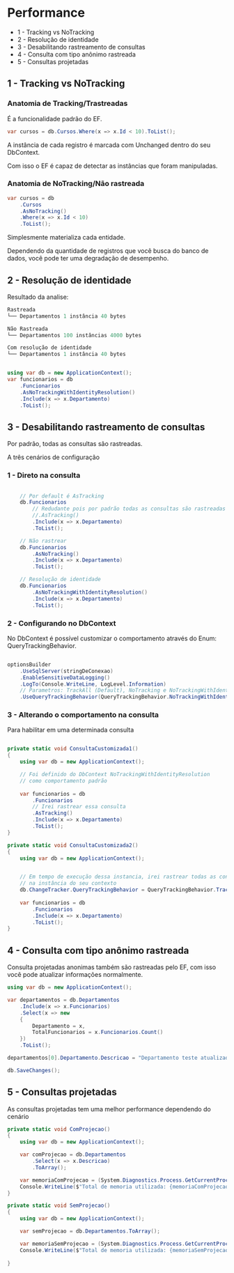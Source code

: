 # Performance

* 1 - Tracking vs NoTracking
* 2 - Resolução de identidade
* 3 - Desabilitando rastreamento de consultas
* 4 - Consulta com tipo anônimo rastreada
* 5 - Consultas projetadas

## 1 - Tracking vs NoTracking

### Anatomia de Tracking/Trastreadas

É a funcionalidade padrão do EF.

```c#
var cursos = db.Cursos.Where(x => x.Id < 10).ToList();
```

A instância de cada registro é marcada com Unchanged dentro do seu DbContext.

Com isso o EF é capaz de detectar as instâncias que foram manipuladas.

### Anatomia de NoTracking/Não rastreada


```c#
var cursos = db
    .Cursos
    .AsNoTracking()
    .Where(x => x.Id < 10)
    .ToList();
```

Simplesmente materializa cada entidade. 

Dependendo da quantidade de registros que você busca do banco de dados,
você pode ter uma degradação de desempenho.

## 2 - Resolução de identidade

Resultado da analise:

```C#
Rastreada
└── Departamentos 1 instância 40 bytes

Não Rastreada
└── Departamentos 100 instâncias 4000 bytes

Com resolução de identidade
└── Departamentos 1 instância 40 bytes
```

```c#

using var db = new ApplicationContext();
var funcionarios = db
    .Funcionarios
    .AsNoTrackingWithIdentityResolution()
    .Include(x => x.Departamento)
    .ToList();
```

## 3 - Desabilitando rastreamento de consultas

Por padrão, todas as consultas são rastreadas.

A três cenários de configuração

### 1 - Direto na consulta

```c#

    // Por default é AsTracking
    db.Funcionarios    
        // Redudante pois por padrão todas as consultas são rastreadas
        //.AsTracking()
        .Include(x => x.Departamento)
        .ToList();

    // Não rastrear
    db.Funcionarios    
        .AsNoTracking()
        .Include(x => x.Departamento)
        .ToList();

    // Resolução de identidade
    db.Funcionarios
        .AsNoTrackingWithIdentityResolution()    
        .Include(x => x.Departamento)
        .ToList();

```


### 2 - Configurando no DbContext

No DbContext é possível customizar o comportamento através do Enum: QueryTrackingBehavior.

```c#

optionsBuilder
    .UseSqlServer(stringDeConexao)
    .EnableSensitiveDataLogging()
    .LogTo(Console.WriteLine, LogLevel.Information)
    // Parametros: TrackAll (Default), NoTracking e NoTrackingWithIdentityResolution
    .UseQueryTrackingBehavior(QueryTrackingBehavior.NoTrackingWithIdentityResolution)
```


### 3 - Alterando o comportamento na consulta

Para habilitar em uma determinada consulta



```c#

private static void ConsultaCustomizada1()
{
    using var db = new ApplicationContext();

    // Foi definido do DbContext NoTrackingWithIdentityResolution
    // como comportamento padrão    
    
    var funcionarios = db
        .Funcionarios
        // Irei rastrear essa consulta
        .AsTracking()
        .Include(x => x.Departamento)
        .ToList();
}

private static void ConsultaCustomizada2()
{
    using var db = new ApplicationContext();


    // Em tempo de execução dessa instancia, irei rastrear todas as consultas,
    // na instância do seu contexto
    db.ChangeTracker.QueryTrackingBehavior = QueryTrackingBehavior.TrackAll;
    
    var funcionarios = db
        .Funcionarios
        .Include(x => x.Departamento)
        .ToList();
}
```

## 4 - Consulta com tipo anônimo rastreada

Consulta projetadas anonimas também são rastreadas pelo EF, com isso
você pode atualizar informações normalmente.

```c#
using var db = new ApplicationContext();

var departamentos = db.Departamentos
    .Include(x => x.Funcionarios)
    .Select(x => new
    {
        Departamento = x,
        TotalFuncionarios = x.Funcionarios.Count()
    })
    .ToList();

departamentos[0].Departamento.Descricao = "Departamento teste atualizado";

db.SaveChanges();
```

## 5 - Consultas projetadas

As consultas projetadas tem uma melhor performance dependendo do cenário

```c#
private static void ComProjecao()
{
    using var db = new ApplicationContext();

    var comProjecao = db.Departamentos
        .Select(x => x.Descricao)
        .ToArray();

    var memoriaComProjecao = (System.Diagnostics.Process.GetCurrentProcess().WorkingSet64 / 1024 / 1024) + " MB";
    Console.WriteLine($"Total de memoria utilizada: {memoriaComProjecao}");
}

private static void SemProjecao()
{
    using var db = new ApplicationContext();

    var semProjecao = db.Departamentos.ToArray();

    var memoriaSemProjecao = (System.Diagnostics.Process.GetCurrentProcess().WorkingSet64 / 1024 / 1024) + " MB";
    Console.WriteLine($"Total de memoria utilizada: {memoriaSemProjecao}");
    
}
```
